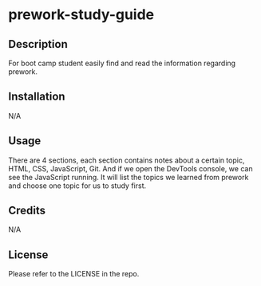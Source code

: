 # prework-study-guide

## Description
For boot camp student easily find and read the information regarding prework.

## Installation
N/A

## Usage
There are 4 sections, each section contains notes about a certain topic, HTML, CSS, JavaScript, Git. And if we open the DevTools console, we can see the JavaScript running. It will list the topics we learned from prework and choose one topic for us to study first.


## Credits
N/A

## License
Please refer to the LICENSE in the repo.


